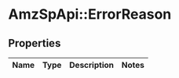 # AmzSpApi::ErrorReason

## Properties
Name | Type | Description | Notes
------------ | ------------- | ------------- | -------------

